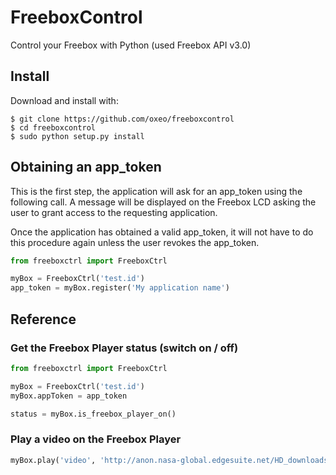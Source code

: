 FreeboxControl
==============

Control your Freebox with Python (used Freebox API v3.0)


Install
-------
Download and install with:

    $ git clone https://github.com/oxeo/freeboxcontrol
    $ cd freeboxcontrol
    $ sudo python setup.py install


Obtaining an app\_token
-----------------------
This is the first step, the application will ask for an app_token using the following call. A message will be displayed on the Freebox LCD asking the user to grant access to the requesting application.

Once the application has obtained a valid app\_token, it will not have to do this procedure again unless the user revokes the app_token.

```python
from freeboxctrl import FreeboxCtrl

myBox = FreeboxCtrl('test.id')
app_token = myBox.register('My application name')
```

Reference
---------

### Get the Freebox Player status (switch on / off)
```python
from freeboxctrl import FreeboxCtrl

myBox = FreeboxCtrl('test.id')
myBox.appToken = app_token

status = myBox.is_freebox_player_on()
```

### Play a video on the Freebox Player
```python
myBox.play('video', 'http://anon.nasa-global.edgesuite.net/HD_downloads/GRAIL_launch_480.mov')
```
